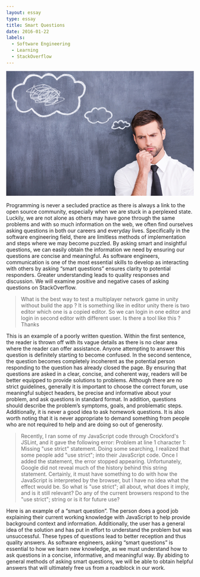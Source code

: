 ```yaml
---
layout: essay
type: essay
title: Smart Questions
date: 2016-01-22
labels:
  - Software Engineering
  - Learning
  - StackOverflow
---
```

<img class="ui medium right floated rounded image" src="../images/smart-questions.jpg">

Programming is never a secluded practice as there is always a link to the open source community, especially when we are stuck in a perplexed state. Luckily, we are not alone as others may have gone through the same problems and with so much information on the web, we often find ourselves asking questions in both our careers and everyday lives. Specifically in the software engineering field, there are limitless methods of implementation and steps where we may become puzzled. By asking smart and insightful questions, we can easily obtain the information we need by ensuring our questions are concise and meaningful.
As software engineers, communication is one of the most essential skills to develop as interacting with others by asking “smart questions” ensures clarity to potential responders. Greater understanding leads to quality responses and discussion. We will examine positive and negative cases of asking questions on StackOverflow. 
<blockquote cite="http://stackoverflow.com/questions/41801249/how-to-test-multiplayer-games-unity-without-build-the-app">
What is the best way to test a multiplayer network game in unity without build the app ?
It is something like in editor unity there is two editor which one is a copied editor. So we can login in one editor and login in second editor with different user. Is there a tool like this ?
Thanks
</blockquote>
This is an example of a poorly written question. Within the first sentence, the reader is thrown off with its vague details as there is no clear area where the reader can offer assistance. Anyone attempting to answer this question is definitely starting to become confused. In the second sentence, the question becomes completely incoherent as the potential person responding to the question has already closed the page. By ensuring that questions are asked in a clear, concise, and coherent way, readers will be better equipped to provide solutions to problems. Although there are no strict guidelines, generally it is important to choose the correct forum, use meaningful subject headers, be precise and informative about your problem, and ask questions in standard format. In addition, questions should describe the problem’s symptoms, goals, and problematic steps. Additionally, it is never a good idea to ask homework questions. It is also worth noting that it is never appropriate to demand something from people who are not required to help and are doing so out of generosity. 
<blockquote cite="http://stackoverflow.com/questions/1335851/what-does-use-strict-do-in-javascript-and-what-is-the-reasoning-behind-it">
Recently, I ran some of my JavaScript code through Crockford's JSLint, and it gave the following error:
Problem at line 1 character 1: Missing "use strict" statement.
Doing some searching, I realized that some people add "use strict"; into their JavaScript code. Once I added the statement, the error stopped appearing. Unfortunately, Google did not reveal much of the history behind this string statement. Certainly, it must have something to do with how the JavaScript is interpreted by the browser, but I have no idea what the effect would be.
So what is "use strict"; all about, what does it imply, and is it still relevant?
Do any of the current browsers respond to the "use strict"; string or is it for future use?
</blockquote>
Here is an example of a “smart question”. The person does a good job explaining their current working knowledge with JavaScript to help provide background context and information. Additionally, the user has a general idea of the solution and has put in effort to understand the problem but was unsuccessful. These types of questions lead to better reception and thus quality answers. 
As software engineers, asking “smart questions” is essential to how we learn new knowledge, as we must understand how to ask questions in a concise, informative, and meaningful way. By abiding to general methods of asking smart questions, we will be able to obtain helpful answers that will ultimately free us from a roadblock in our work. 

